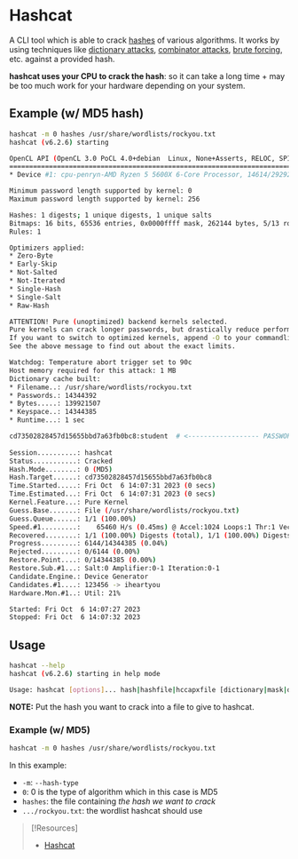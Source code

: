 
# Hashcat
A CLI tool which is able to crack [hashes](cybersecurity/hashing.md) of various algorithms. It works by using techniques like [dictionary attacks](cybersecurity/TTPs/exploitation/cracking/dictionary-attack.md), [combinator attacks](/cybersecurity/TTPs/cracking/compbinator-attack.md), [brute forcing](/cybersecurity/TTPs/cracking/brute-force.md), etc. against a provided hash.

**hashcat uses your CPU to crack the hash**: so it can take a long time + may be too much work for your hardware depending on your system.
## Example (w/ MD5 hash)
```bash
hashcat -m 0 hashes /usr/share/wordlists/rockyou.txt 
hashcat (v6.2.6) starting

OpenCL API (OpenCL 3.0 PoCL 4.0+debian  Linux, None+Asserts, RELOC, SPIR, LLVM 15.0.7, SLEEF, DISTRO, POCL_DEBUG) - Platform #1 [The pocl project]
==================================================================================================================================================
* Device #1: cpu-penryn-AMD Ryzen 5 5600X 6-Core Processor, 14614/29292 MB (4096 MB allocatable), 6MCU

Minimum password length supported by kernel: 0
Maximum password length supported by kernel: 256

Hashes: 1 digests; 1 unique digests, 1 unique salts
Bitmaps: 16 bits, 65536 entries, 0x0000ffff mask, 262144 bytes, 5/13 rotates
Rules: 1

Optimizers applied:
* Zero-Byte
* Early-Skip
* Not-Salted
* Not-Iterated
* Single-Hash
* Single-Salt
* Raw-Hash

ATTENTION! Pure (unoptimized) backend kernels selected.
Pure kernels can crack longer passwords, but drastically reduce performance.
If you want to switch to optimized kernels, append -O to your commandline.
See the above message to find out about the exact limits.

Watchdog: Temperature abort trigger set to 90c
Host memory required for this attack: 1 MB
Dictionary cache built:
* Filename..: /usr/share/wordlists/rockyou.txt
* Passwords.: 14344392
* Bytes.....: 139921507
* Keyspace..: 14344385
* Runtime...: 1 sec

cd73502828457d15655bbd7a63fb0bc8:student  # <------------------ PASSWORD        
                                                          
Session..........: hashcat
Status...........: Cracked
Hash.Mode........: 0 (MD5)
Hash.Target......: cd73502828457d15655bbd7a63fb0bc8
Time.Started.....: Fri Oct  6 14:07:31 2023 (0 secs)
Time.Estimated...: Fri Oct  6 14:07:31 2023 (0 secs)
Kernel.Feature...: Pure Kernel
Guess.Base.......: File (/usr/share/wordlists/rockyou.txt)
Guess.Queue......: 1/1 (100.00%)
Speed.#1.........:    65460 H/s (0.45ms) @ Accel:1024 Loops:1 Thr:1 Vec:4
Recovered........: 1/1 (100.00%) Digests (total), 1/1 (100.00%) Digests (new)
Progress.........: 6144/14344385 (0.04%)
Rejected.........: 0/6144 (0.00%)
Restore.Point....: 0/14344385 (0.00%)
Restore.Sub.#1...: Salt:0 Amplifier:0-1 Iteration:0-1
Candidate.Engine.: Device Generator
Candidates.#1....: 123456 -> iheartyou
Hardware.Mon.#1..: Util: 21%

Started: Fri Oct  6 14:07:27 2023
Stopped: Fri Oct  6 14:07:32 2023
```
## Usage
```bash
hashcat --help
hashcat (v6.2.6) starting in help mode

Usage: hashcat [options]... hash|hashfile|hccapxfile [dictionary|mask|directory]...
```
**NOTE:** Put the hash you want to crack into a file to give to hashcat.
### Example (w/ MD5)
```bash
hashcat -m 0 hashes /usr/share/wordlists/rockyou.txt
```
In this example:
- `-m`: `--hash-type`
- `0`: 0 is the type of algorithm which in this case is MD5
- `hashes`: the file containing *the hash we want to crack*
- `.../rockyou.txt`: the wordlist hashcat should use

> [!Resources]
> - [Hashcat](https://hashcat.net/wiki/)
